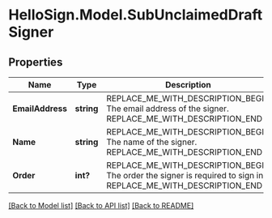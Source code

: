 # HelloSign.Model.SubUnclaimedDraftSigner

## Properties

Name | Type | Description | Notes
------------ | ------------- | ------------- | -------------
**EmailAddress** | **string** | REPLACE_ME_WITH_DESCRIPTION_BEGIN The email address of the signer. REPLACE_ME_WITH_DESCRIPTION_END | 
**Name** | **string** | REPLACE_ME_WITH_DESCRIPTION_BEGIN The name of the signer. REPLACE_ME_WITH_DESCRIPTION_END | 
**Order** | **int?** | REPLACE_ME_WITH_DESCRIPTION_BEGIN The order the signer is required to sign in. REPLACE_ME_WITH_DESCRIPTION_END | [optional] 

[[Back to Model list]](../README.md#documentation-for-models) [[Back to API list]](../README.md#documentation-for-api-endpoints) [[Back to README]](../README.md)

